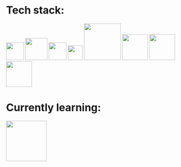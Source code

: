 
# Tech stack:


<img src="https://upload.wikimedia.org/wikipedia/commons/6/6a/JavaScript-logo.png" width="48"> <img src="https://upload.wikimedia.org/wikipedia/commons/a/a7/React-icon.svg" width="60">
<img src="https://upload.wikimedia.org/wikipedia/commons/6/61/HTML5_logo_and_wordmark.svg" width="48">
<img src="https://upload.wikimedia.org/wikipedia/commons/d/d5/CSS3_logo_and_wordmark.svg" width="40">
<img src="https://upload.wikimedia.org/wikipedia/commons/e/eb/MongoDB_Logo.png" width="100">
<img src="https://upload.wikimedia.org/wikipedia/commons/d/d9/Node.js_logo.svg" width="70">
<img src="https://upload.wikimedia.org/wikipedia/commons/6/64/Expressjs.png" width="70">
<img src="http://www.newthinktank.com/wp-content/uploads/2015/10/Handlebars-Tutorial.png" width="70">


# Currently learning:
<img src="https://upload.wikimedia.org/wikipedia/commons/a/af/Logo_of_Hugo_the_static_website_generator.svg" width="110">


